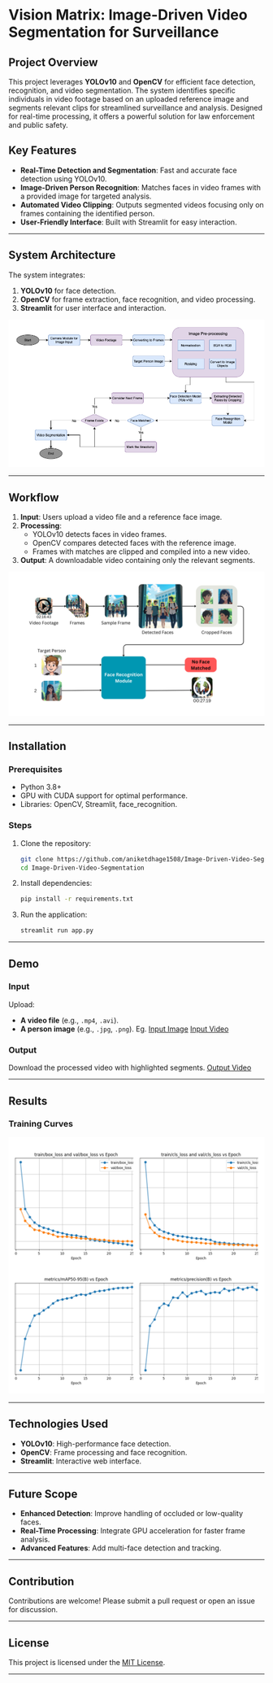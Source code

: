 # Vision Matrix: Image-Driven Video Segmentation for Surveillance

## Project Overview
This project leverages **YOLOv10** and **OpenCV** for efficient face detection, recognition, and video segmentation. The system identifies specific individuals in video footage based on an uploaded reference image and segments relevant clips for streamlined surveillance and analysis. Designed for real-time processing, it offers a powerful solution for law enforcement and public safety.

## Key Features
- **Real-Time Detection and Segmentation**: Fast and accurate face detection using YOLOv10.
- **Image-Driven Person Recognition**: Matches faces in video frames with a provided image for targeted analysis.
- **Automated Video Clipping**: Outputs segmented videos focusing only on frames containing the identified person.
- **User-Friendly Interface**: Built with Streamlit for easy interaction.

---

## System Architecture
The system integrates:
1. **YOLOv10** for face detection.
2. **OpenCV** for frame extraction, face recognition, and video processing.
3. **Streamlit** for user interface and interaction.

![System Architecture](System_Architecture.png)

---

## Workflow
1. **Input**: Users upload a video file and a reference face image.
2. **Processing**:
   - YOLOv10 detects faces in video frames.
   - OpenCV compares detected faces with the reference image.
   - Frames with matches are clipped and compiled into a new video.
3. **Output**: A downloadable video containing only the relevant segments.

![Process Flow](Use_Case_Diagram.png)

---

## Installation

### Prerequisites
- Python 3.8+
- GPU with CUDA support for optimal performance.
- Libraries: OpenCV, Streamlit, face_recognition.

### Steps
1. Clone the repository:
   ```bash
   git clone https://github.com/aniketdhage1508/Image-Driven-Video-Segmentation.git
   cd Image-Driven-Video-Segmentation
   ```
2. Install dependencies:
   ```bash
   pip install -r requirements.txt
   ```
3. Run the application:
   ```bash
   streamlit run app.py
   ```

---

## Demo
### Input
Upload:
- **A video file** (e.g., `.mp4`, `.avi`).
- **A person image** (e.g., `.jpg`, `.png`).
Eg.
[Input Image](input_image.jpg)
[Input Video](input_video.mp4)

### Output
Download the processed video with highlighted segments.
[Output Video](output_video.mp4)

---

## Results
### Training Curves
![Training Curves](Training_Plots.jpg)

---

## Technologies Used
- **YOLOv10**: High-performance face detection.
- **OpenCV**: Frame processing and face recognition.
- **Streamlit**: Interactive web interface.

---

## Future Scope
- **Enhanced Detection**: Improve handling of occluded or low-quality faces.
- **Real-Time Processing**: Integrate GPU acceleration for faster frame analysis.
- **Advanced Features**: Add multi-face detection and tracking.

---

## Contribution
Contributions are welcome! Please submit a pull request or open an issue for discussion.

---

## License
This project is licensed under the [MIT License](LICENSE).

---
